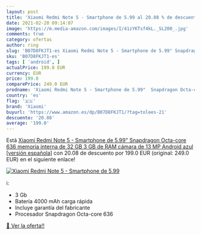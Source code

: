 ```yaml
---
layout: post
title: 'Xiaomi Redmi Note 5 - Smartphone de 5.99 al 20.08 % de descuento'
date: 2021-02-20 09:14:07
image: 'https://m.media-amazon.com/images/I/41zYKTsf4kL._SL200_.jpg'
comments: true
category: ofertas
author: ring
slug: 'B07D8FKJT1-es Xiaomi Redmi Note 5 - Smartphone de 5.99" Snapdragon Octa-...'
sku: 'B07D8FKJT1-es'
tags: [ 'android', ]
actualPrice: 199.0 EUR
currency: EUR
price: 199.0
comparePrice: 249.0 EUR
prodname: 'Xiaomi Redmi Note 5 - Smartphone de 5.99"  Snapdragon Octa-core 636  memoria interna de 32 GB  3 GB de RAM  cámara de 13 MP  Android  azul [versión española]'
country: 'es'
flag: '🇪🇸'
brand: 'Xiaomi'
buyurl: 'https://www.amazon.es/dp/B07D8FKJT1/?tag=tolees-21'
descuento: '20.08'
average: '199.0'
---
```


Está [Xiaomi Redmi Note 5 - Smartphone de 5.99"  Snapdragon Octa-core 636  memoria interna de 32 GB  3 GB de RAM  cámara de 13 MP  Android  azul [versión española]](https://www.amazon.es/dp/B07D8FKJT1/?tag=tolees-21) con 20.08 de descuento por 199.0 EUR (original: 249.0 EUR) en el siguiente enlace!

[![Xiaomi Redmi Note 5 - Smartphone de 5.99](https://m.media-amazon.com/images/I/41zYKTsf4kL._SL200_.jpg)](https://www.amazon.es/dp/B07D8FKJT1/?tag=tolees-21)

ℹ️:

- 3 Gb
- Batería 4000 mAh carga rápida
- Incluye garantía del fabricante
- Procesador Snapdragon Octa-core 636

[🛒 Ver la oferta!!](https://www.amazon.es/dp/B07D8FKJT1/?tag=tolees-21)
